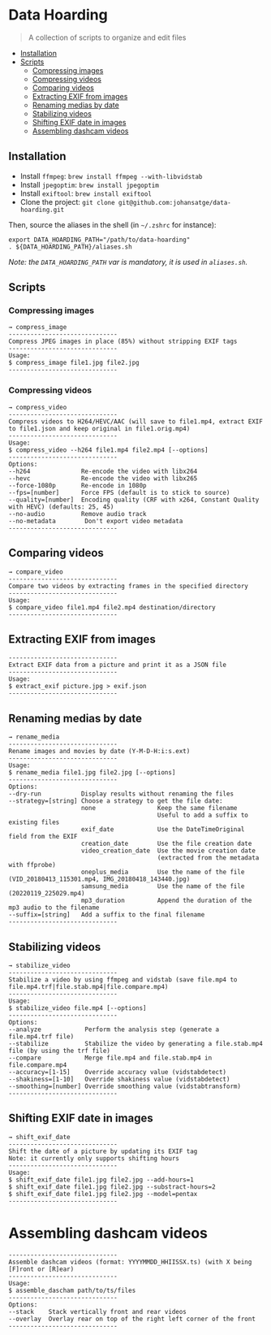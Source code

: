 # Data Hoarding

> A collection of scripts to organize and edit files

* [Installation](#installation)
* [Scripts](#compress-images)
  * [Compressing images](#compressing-images)
  * [Compressing videos](#compressing-videos)
  * [Comparing videos](#comparing-videos)
  * [Extracting EXIF from images](#extracting-exif-from-images)
  * [Renaming medias by date](#renaming-medias-by-date)
  * [Stabilizing videos](#stabilizing-videos)
  * [Shifting EXIF date in images](#shifting-exif-date-in-images)
  * [Assembling dashcam videos](#assembling-dascham-videos)

## Installation

* Install `ffmpeg`: `brew install ffmpeg --with-libvidstab`
* Install `jpegoptim`: `brew install jpegoptim`
* Install `exiftool`: `brew install exiftool`
* Clone the project: `git clone git@github.com:johansatge/data-hoarding.git`

Then, source the aliases in the shell (in `~/.zshrc` for instance):

```shell
export DATA_HOARDING_PATH="/path/to/data-hoarding"
. ${DATA_HOARDING_PATH}/aliases.sh
```

_Note: the `DATA_HOARDING_PATH` var is mandatory, it is used in `aliases.sh`._

## Scripts

### Compressing images

```shell
→ compress_image
------------------------------
Compress JPEG images in place (85%) without stripping EXIF tags
------------------------------
Usage:
$ compress_image file1.jpg file2.jpg
------------------------------
```

### Compressing videos

```shell
→ compress_video
------------------------------
Compress videos to H264/HEVC/AAC (will save to file1.mp4, extract EXIF to file1.json and keep original in file1.orig.mp4)
------------------------------
Usage:
$ compress_video --h264 file1.mp4 file2.mp4 [--options]
------------------------------
Options:
--h264              Re-encode the video with libx264
--hevc              Re-encode the video with libx265
--force-1080p       Re-encode in 1080p
--fps=[number]      Force FPS (default is to stick to source)
--quality=[number]  Encoding quality (CRF with x264, Constant Quality with HEVC) (defaults: 25, 45)
--no-audio          Remove audio track
--no-metadata        Don't export video metadata
------------------------------
```

## Comparing videos

```shell
→ compare_video
------------------------------
Compare two videos by extracting frames in the specified directory
------------------------------
Usage:
$ compare_video file1.mp4 file2.mp4 destination/directory
------------------------------
```

## Extracting EXIF from images

```shell
------------------------------
Extract EXIF data from a picture and print it as a JSON file
------------------------------
Usage:
$ extract_exif picture.jpg > exif.json
------------------------------
```

## Renaming medias by date

```shell
→ rename_media
------------------------------
Rename images and movies by date (Y-M-D-H:i:s.ext)
------------------------------
Usage:
$ rename_media file1.jpg file2.jpg [--options]
------------------------------
Options:
--dry-run           Display results without renaming the files
--strategy=[string] Choose a strategy to get the file date:
                    none                 Keep the same filename
                                         Useful to add a suffix to existing files
                    exif_date            Use the DateTimeOriginal field from the EXIF
                    creation_date        Use the file creation date
                    video_creation_date  Use the movie creation date
                                         (extracted from the metadata with ffprobe)
                    oneplus_media        Use the name of the file (VID_20180413_115301.mp4, IMG_20180418_143440.jpg)
                    samsung_media        Use the name of the file (20220119_225029.mp4)
                    mp3_duration         Append the duration of the mp3 audio to the filename
--suffix=[string]   Add a suffix to the final filename
------------------------------
```

## Stabilizing videos

```shell
→ stabilize_video
------------------------------
Stabilize a video by using ffmpeg and vidstab (save file.mp4 to file.mp4.trf|file.stab.mp4|file.compare.mp4)
------------------------------
Usage:
$ stabilize_video file.mp4 [--options]
------------------------------
Options:
--analyze            Perform the analysis step (generate a file.mp4.trf file)
--stabilize          Stabilize the video by generating a file.stab.mp4 file (by using the trf file)
--compare            Merge file.mp4 and file.stab.mp4 in file.compare.mp4
--accuracy=[1-15]    Override accuracy value (vidstabdetect)
--shakiness=[1-10]   Override shakiness value (vidstabdetect)
--smoothing=[number] Override smoothing value (vidstabtransform)
------------------------------
```

## Shifting EXIF date in images

```shell
→ shift_exif_date
------------------------------
Shift the date of a picture by updating its EXIF tag
Note: it currently only supports shifting hours
------------------------------
Usage:
$ shift_exif_date file1.jpg file2.jpg --add-hours=1
$ shift_exif_date file1.jpg file2.jpg --substract-hours=2
$ shift_exif_date file1.jpg file2.jpg --model=pentax
------------------------------
```

# Assembling dashcam videos

```shell
------------------------------
Assemble dashcam videos (format: YYYYMMDD_HHIISSX.ts) (with X being [F]ront or [R]ear)
------------------------------
Usage:
$ assemble_dascham path/to/ts/files
------------------------------
Options:
--stack    Stack vertically front and rear videos
--overlay  Overlay rear on top of the right left corner of the front
------------------------------
```